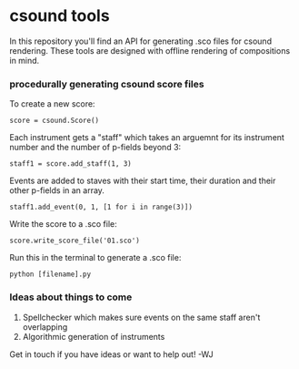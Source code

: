 # csound tools

In this repository you'll find an API for generating .sco files for csound rendering. These tools are designed with offline rendering of compositions in mind. 

### procedurally generating csound score files

To create a new score:

```
score = csound.Score()
```

Each instrument gets a "staff" which takes an arguemnt for its instrument number and the number of p-fields beyond 3:

```
staff1 = score.add_staff(1, 3)
```

Events are added to staves with their start time, their duration and their other p-fields in an array.

```
staff1.add_event(0, 1, [1 for i in range(3)])
```

Write the score to a .sco file:

```
score.write_score_file('01.sco')
```

Run this in the terminal to generate a .sco file:

```
python [filename].py
```

### Ideas about things to come

1. Spellchecker which makes sure events on the same staff aren't overlapping
2. Algorithmic generation of instruments

	  
Get in touch if you have ideas or want to help out! -WJ
